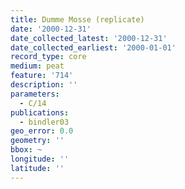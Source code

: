 ```yaml
---
title: Dumme Mosse (replicate)
date: '2000-12-31'
date_collected_latest: '2000-12-31'
date_collected_earliest: '2000-01-01'
record_type: core
medium: peat
feature: '714'
description: ''
parameters:
  - C/14
publications:
  - bindler03
geo_error: 0.0
geometry: ''
bbox: ~
longitude: ''
latitude: ''
---
```

